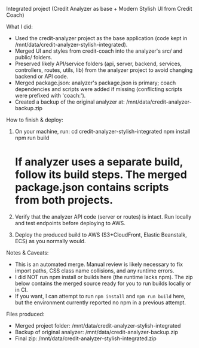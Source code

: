 
Integrated project (Credit Analyzer as base + Modern Stylish UI from Credit Coach)

What I did:
- Used the credit-analyzer project as the base application (code kept in /mnt/data/credit-analyzer-stylish-integrated).
- Merged UI and styles from credit-coach into the analyzer's src/ and public/ folders.
- Preserved likely API/service folders (api, server, backend, services, controllers, routes, utils, lib) from the analyzer project to avoid changing backend or API code.
- Merged package.json: analyzer's package.json is primary; coach dependencies and scripts were added if missing (conflicting scripts were prefixed with 'coach:').
- Created a backup of the original analyzer at: /mnt/data/credit-analyzer-backup.zip

How to finish & deploy:
1. On your machine, run:
   cd credit-analyzer-stylish-integrated
   npm install
   npm run build
   # If analyzer uses a separate build, follow its build steps. The merged package.json contains scripts from both projects.

2. Verify that the analyzer API code (server or routes) is intact. Run locally and test endpoints before deploying to AWS.
3. Deploy the produced build to AWS (S3+CloudFront, Elastic Beanstalk, ECS) as you normally would.

Notes & Caveats:
- This is an automated merge. Manual review is likely necessary to fix import paths, CSS class name collisions, and any runtime errors.
- I did NOT run npm install or builds here (the runtime lacks npm). The zip below contains the merged source ready for you to run builds locally or in CI.
- If you want, I can attempt to run `npm install` and `npm run build` here, but the environment currently reported no npm in a previous attempt.

Files produced:
- Merged project folder: /mnt/data/credit-analyzer-stylish-integrated
- Backup of original analyzer: /mnt/data/credit-analyzer-backup.zip
- Final zip: /mnt/data/credit-analyzer-stylish-integrated.zip

